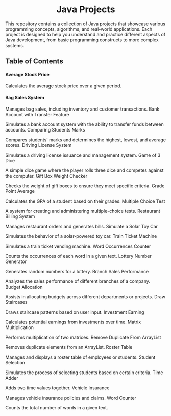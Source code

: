 <h1 align="center">Java Projects</h1>

This repository contains a collection of Java projects that showcase various programming concepts, algorithms, and real-world applications. Each project is designed to help you understand and practice different aspects of Java development, from basic programming constructs to more complex systems.

## Table of Contents
#### Average Stock Price
Calculates the average stock price over a given period.
#### Bag Sales System

Manages bag sales, including inventory and customer transactions.
Bank Account with Transfer Feature

Simulates a bank account system with the ability to transfer funds between accounts.
Comparing Students Marks

Compares students' marks and determines the highest, lowest, and average scores.
Driving License System

Simulates a driving license issuance and management system.
Game of 3 Dice

A simple dice game where the player rolls three dice and competes against the computer.
Gift Box Weight Checker

Checks the weight of gift boxes to ensure they meet specific criteria.
Grade Point Average

Calculates the GPA of a student based on their grades.
Multiple Choice Test

A system for creating and administering multiple-choice tests.
Restaurant Billing System

Manages restaurant orders and generates bills.
Simulate a Solar Toy Car

Simulates the behavior of a solar-powered toy car.
Train Ticket Machine

Simulates a train ticket vending machine.
Word Occurrences Counter

Counts the occurrences of each word in a given text.
Lottery Number Generator

Generates random numbers for a lottery.
Branch Sales Performance

Analyzes the sales performance of different branches of a company.
Budget Allocation

Assists in allocating budgets across different departments or projects.
Draw Staircases

Draws staircase patterns based on user input.
Investment Earning

Calculates potential earnings from investments over time.
Matrix Multiplication

Performs multiplication of two matrices.
Remove Duplicate From ArrayList

Removes duplicate elements from an ArrayList.
Roster Table

Manages and displays a roster table of employees or students.
Student Selection

Simulates the process of selecting students based on certain criteria.
Time Adder

Adds two time values together.
Vehicle Insurance

Manages vehicle insurance policies and claims.
Word Counter

Counts the total number of words in a given text.

